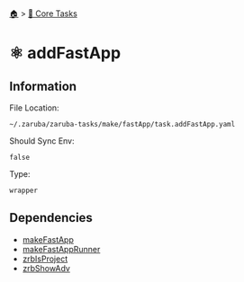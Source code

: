 <!--startTocHeader-->
[🏠](../README.md) > [🥝 Core Tasks](README.md)
# ⚛️ addFastApp
<!--endTocHeader-->

## Information

File Location:

    ~/.zaruba/zaruba-tasks/make/fastApp/task.addFastApp.yaml

Should Sync Env:

    false

Type:

    wrapper


## Dependencies

* [makeFastApp](make-fast-app.md)
* [makeFastAppRunner](make-fast-app-runner.md)
* [zrbIsProject](zrb-is-project.md)
* [zrbShowAdv](zrb-show-adv.md)
<!--startTocSubtopic-->

<!--endTocSubtopic-->